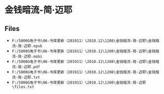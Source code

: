 # 金钱暗流-简·迈耶

## Files

- `F:/5000G电子书\06-书库更新（201911）\2018.12\1208\金钱暗流-简·迈耶\金钱暗流-简·迈耶.epub`
- `F:/5000G电子书\06-书库更新（201911）\2018.12\1208\金钱暗流-简·迈耶\金钱暗流-简·迈耶.mobi`
- `F:/5000G电子书\06-书库更新（201911）\2018.12\1208\金钱暗流-简·迈耶\金钱暗流-简·迈耶.pdf`
- `F:/5000G电子书\06-书库更新（201911）\2018.12\1208\金钱暗流-简·迈耶\金钱暗流-简·迈耶.txt`
- `F:/5000G电子书\06-书库更新（201911）\2018.12\1208\金钱暗流-简·迈耶\files.txt`

